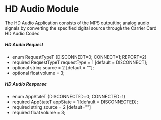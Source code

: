 HD Audio Module
===============
The	HD Audio Application consists of the MPS outputting analog audio signals by converting the specified digital source	through	the	Carrier	Card HD Audio Codec.

##### HD Audio Request
  - enum RequestTypeT {DISCONNECT=0; CONNECT=1; REPORT=2}
  - required RequestTypeT requestType = 1 [default = DISCONNECT];
  - optional string source = 2 [default = ""];
  - optional float volume = 3;
  
##### HD Audio Response
  - enum AppStateT {DISCONNECTED=0; CONNECTED=1}  
  - required AppStateT appState = 1 [default = DISCONNECTED];
  - required string source = 2 [default=""]
  - required float volume = 3;